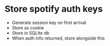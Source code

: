 # Store spotify auth keys
- Generate session key on first arrival
- Store as cookie
- Store in SQLite db
- When auth info returned, store alongside this